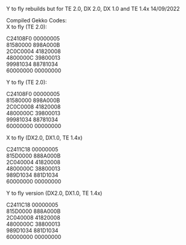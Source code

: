 Y to fly rebuilds but for TE 2.0, DX 2.0, DX 1.0 and TE 1.4x
14/09/2022

Compiled Gekko Codes:  
X to fly (TE 2.0):

C24108F0 00000005  
81580000 898A000B  
2C0C0004 41820008  
4800000C 39800013  
99981034 88781034  
60000000 00000000  


Y to fly (TE 2.0):

C24108F0 00000005  
81580000 898A000B  
2C0C0008 41820008  
4800000C 39800013  
99981034 88781034  
60000000 00000000  
       

X to fly (DX2.0, DX1.0, TE 1.4x)

C2411C18 00000005  
815D0000 888A000B  
2C040004 41820008  
4800000C 38800013  
989D1034 881D1034  
60000000 00000000  


Y to fly version (DX2.0, DX1.0, TE 1.4x)

C2411C18 00000005  
815D0000 888A000B  
2C040008 41820008  
4800000C 38800013  
989D1034 881D1034  
60000000 00000000  
